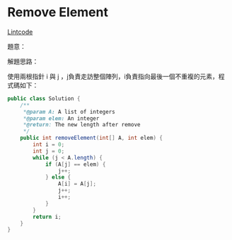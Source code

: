 # Remove Element

[Lintcode](http://www.lintcode.com/en/problem/remove-element/)

題意：


解題思路：

使用兩根指針 i 與 j ，j負責走訪整個陣列，i負責指向最後一個不重複的元素，程式碼如下：

```java
public class Solution {
    /** 
     *@param A: A list of integers
     *@param elem: An integer
     *@return: The new length after remove
     */
    public int removeElement(int[] A, int elem) {
        int i = 0;
        int j = 0;
        while (j < A.length) {
            if (A[j] == elem) {
                j++;
            } else {
                A[i] = A[j];
                j++;
                i++;
            }
        }
        return i;
    }
}


```